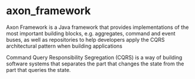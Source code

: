 # axon_framework

Axon Framework is a Java framework that provides implementations of the most important building blocks, e.g. aggregates, command and event buses, as well as repositories to help developers apply the CQRS architectural pattern when building applications

Command Query Responsibility Segregation (CQRS) is a way of building software systems that separates the part that changes the state from the part that queries the state.


